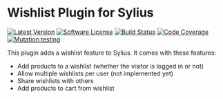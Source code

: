 # Wishlist Plugin for Sylius

[![Latest Version][ico-version]][link-packagist]
[![Software License][ico-license]](LICENSE)
[![Build Status][ico-github-actions]][link-github-actions]
[![Code Coverage][ico-code-coverage]][link-code-coverage]
[![Mutation testing][ico-infection]][link-infection]

This plugin adds a wishlist feature to Sylius. It comes with these features:

- Add products to a wishlist (whether the visitor is logged in or not)
- Allow multiple wishlists per user (not implemented yet)
- Share wishlists with others
- Add products to cart from wishlist

[ico-version]: https://poser.pugx.org/setono/sylius-wishlist-plugin/v/stable
[ico-license]: https://poser.pugx.org/setono/sylius-wishlist-plugin/license
[ico-github-actions]: https://github.com/Setono/sylius-wishlist-plugin/workflows/build/badge.svg
[ico-code-coverage]: https://codecov.io/gh/Setono/sylius-wishlist-plugin/branch/master/graph/badge.svg
[ico-infection]: https://img.shields.io/endpoint?style=flat&url=https%3A%2F%2Fbadge-api.stryker-mutator.io%2Fgithub.com%2FSetono%2Fsylius-wishlist-plugin%2Fmaster

[link-packagist]: https://packagist.org/packages/setono/sylius-wishlist-plugin
[link-github-actions]: https://github.com/Setono/sylius-wishlist-plugin/actions
[link-code-coverage]: https://codecov.io/gh/Setono/sylius-wishlist-plugin
[link-infection]: https://dashboard.stryker-mutator.io/reports/github.com/Setono/sylius-wishlist-plugin/master
